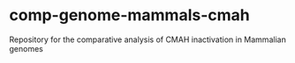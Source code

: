 # comp-genome-mammals-cmah
Repository for the comparative analysis of CMAH inactivation in Mammalian genomes 
